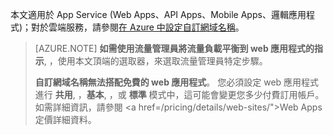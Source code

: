 本文適用於 App Service (Web Apps、API Apps、Mobile Apps、邏輯應用程式)；對於雲端服務，請參閱<a href="/develop/net/common-tasks/custom-dns/">在 Azure 中設定自訂網域名稱</a>。

> [AZURE.NOTE]  **如需使用流量管理員將流量負載平衡到 web 應用程式的指示**, ，使用本文頂端的選取器，來選取流量管理員特定步驟。
>
> **自訂網域名稱無法搭配免費的 web 應用程式**。 您必須設定 web 應用程式進行 **共用**, ，**基本**, ，或 **標準** 模式中，這可能會變更您多少付費訂用帳戶。 如需詳細資訊，請參閱 <a href=/pricing/details/web-sites/">Web Apps 定價詳細資料</a>。

